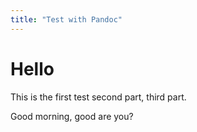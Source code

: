 ```yaml
---
title: "Test with Pandoc"
---
```


# Hello
This is the first test second part, third part.

Good morning, good are you?

